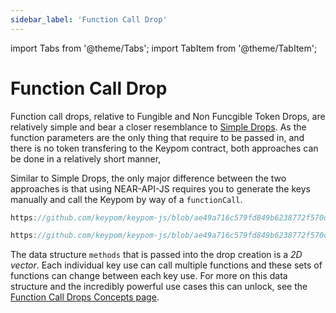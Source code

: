 ```yaml
---
sidebar_label: 'Function Call Drop'
---
```

import Tabs from '@theme/Tabs';
import TabItem from '@theme/TabItem';

# Function Call Drop
Function call drops, relative to Fungible and Non Funcgible Token Drops, are relatively simple and bear a closer resemblance to [Simple Drops](simple-drops.md). As the function parameters are the only thing that require to be passed in, and there is no token transfering to the Keypom contract, both approaches can be done in a relatively short manner, 

Similar to Simple Drops, the only major difference between the two approaches is that using NEAR-API-JS requires you to generate the keys manually and call the Keypom by way of a `functionCall`. 

<Tabs>
<TabItem value="KPJS" label="🔑Keypom-JS SDK">

```js reference
https://github.com/keypom/keypom-js/blob/ae49a716c579fd849b6238772f570db5e636246a/docs-examples/keypom-js-sdk/fc-example.js#L17-L56
```

</TabItem>
<TabItem value="NRJS" label="💻NEAR-API-JS">

```js reference
https://github.com/keypom/keypom-js/blob/ae49a716c579fd849b6238772f570db5e636246a/docs-examples/near-api-js/fc-near-example.js#L6-L58
```

</TabItem>
</Tabs>

The data structure `methods` that is passed into the drop creation is a *2D vector*. Each individual key use can call multiple functions and these sets of functions can change between each key use. For more on this data structure and the incredibly powerful use cases this can unlock, see the [Function Call Drops Concepts page](/Concepts/Keypom%20Protocol/Github%20Readme/Types%20of%20Drops/fcdrops.md#key-uses).